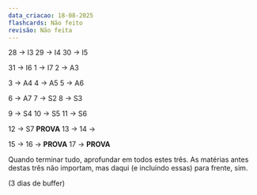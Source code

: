 ```yaml
---
data_criacao: 18-08-2025
flashcards: Não feito
revisão: Não feita
---
```

28 -> I3
29 -> I4
30 -> I5

31 -> I6
1 -> I7
2 -> A3

3 -> A4
4 -> A5
5 -> A6

6 -> A7
7 -> S2
8 -> S3

9 -> S4
10 -> S5
11 -> S6

12 -> S7 **PROVA**
13 -> 
14 -> 

15 -> 
16 -> **PROVA**
17 -> **PROVA**

Quando terminar tudo, aprofundar em todos estes três. As matérias antes destas três não importam, mas daqui (e incluindo essas) para frente, sim.

(3 dias de buffer)
